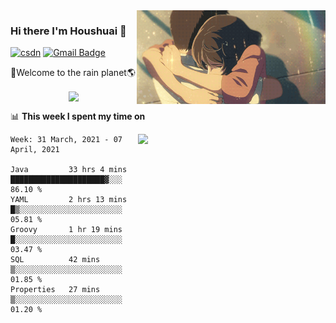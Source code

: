 <img  align='right' height="150" src="https://github.com/LikeRainDay/LikeRainDay/blob/master/pic/img_rain_1.gif?raw=true">



### Hi there I'm Houshuai :lemon:

[![csdn](https://img.shields.io/badge/-csdn-c14438?style=flat-square&logo=c&logoColor=white)](https://blog.csdn.net/qq_15807167)
[![Gmail Badge](https://img.shields.io/badge/-gmail-c14438?style=flat-square&logo=Gmail&logoColor=white&link=mailto:houshuai0816@gmail.com)](mailto:houshuai0816@gmail.com)

🚀Welcome to the rain planet🌎

<center>
<img align='center'  src="https://source.unsplash.com/random/1200x600">
</center>

📊 **This week I spent my time on**

<img align='right'   width="300" src="https://github-readme-stats.vercel.app/api?username=LikeRainDay&show_icons=true&title_color=fff&icon_color=79ff97&text_color=9f9f9f&bg_color=151515">

<!--START_SECTION:waka-->
```text
Week: 31 March, 2021 - 07 April, 2021

Java         33 hrs 4 mins   █████████████████████▓░░░   86.10 % 
YAML         2 hrs 13 mins   █▒░░░░░░░░░░░░░░░░░░░░░░░   05.81 % 
Groovy       1 hr 19 mins    █░░░░░░░░░░░░░░░░░░░░░░░░   03.47 % 
SQL          42 mins         ▒░░░░░░░░░░░░░░░░░░░░░░░░   01.85 % 
Properties   27 mins         ▒░░░░░░░░░░░░░░░░░░░░░░░░   01.20 % 
```
<!--END_SECTION:waka-->

